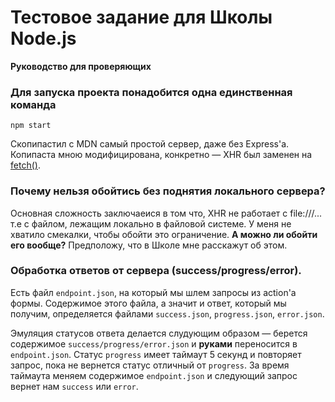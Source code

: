 # Тестовое задание для Школы Node.js
**Руководство для проверяющих**


### Для запуска проекта понадобится одна единственная команда

```
npm start
```
Скопипастил с MDN самый простой сервер, даже без Express'a. Копипаста мною модифицирована, конкретно — XHR был заменен на [fetch()](https://developer.mozilla.org/ru/docs/Web/API/Fetch_API/Using_Fetch).

### Почему нельзя обойтись без поднятия локального сервера?
Основная сложность заключаеися в том что, XHR не работает с file:///... т.е с файлом, лежащим локально в файловой системе. У меня не хватило смекалки, чтобы обойти это ограничение. **А можно ли обойти его вообще?** Предположу, что в Школе мне расскажут об этом.

### Обработка ответов от сервера (success/progress/error).
Есть файл ```endpoint.json```, на который мы шлем запросы из action'а формы. Содержимое этого файла, а значит и ответ, который мы получим, определяется файлами ```success.json```, ```progress.json```, ```error.json```.

Эмуляция статусов ответа делается слудующим образом — берется содержимое ```success/progress/error.json``` и **руками** переносится в ```endpoint.json```.
Статус ```progress``` имеет таймаут 5 секунд и повторяет запрос, пока не вернется статус отличный от ```progress```. За время таймаута меняем содержимое ```endpoint.json``` и следующий запрос вернет нам ```success``` или ```error```.
